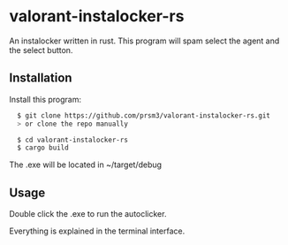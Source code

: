 # valorant-instalocker-rs

An instalocker written in rust. This program will spam select the agent and the select button.

## Installation

Install this program:

```bash
  $ git clone https://github.com/prsm3/valorant-instalocker-rs.git
  > or clone the repo manually

  $ cd valorant-instalocker-rs
  $ cargo build
```
The .exe will be located in ~/target/debug

## Usage

Double click the .exe to run the autoclicker.

Everything is explained in the terminal interface.